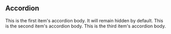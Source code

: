 ## Accordion

<Accordion>
  <AccordionItem title="Item 1">
    This is the first item's accordion body. It will remain hidden by default.
  </AccordionItem>
  <AccordionItem title="Item 2">
    This is the second item's accordion body.
  </AccordionItem>
  <AccordionItem title="Item 3">
    This is the third item's accordion body.
  </AccordionItem>
</Accordion>
